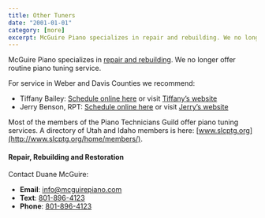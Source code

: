 ```yaml
---
title: Other Tuners
date: "2001-01-01"
category: [more]
excerpt: McGuire Piano specializes in repair and rebuilding. We no longer offer routine piano tuning service. Recommendations here.
---
```

McGuire Piano specializes in [repair and rebuilding](/more/other-tuners#rebuilding). We no longer offer routine piano tuning service.

For service in Weber and Davis Counties we recommend:

*   Tiffany Bailey: [Schedule online here](https://squareup.com/appointments/book/3FHNVS60HAK7R/bailey-piano) or visit [Tiffany’s website](http://www.baileypiano.com/)
*   Jerry Benson, RPT: [Schedule online here](/schedule-jerry/) or visit [Jerry’s website](http://www.bensonpiano.com/)

Most of the members of the Piano Technicians Guild offer piano tuning services. A directory of Utah and Idaho members is here: [www.slcptg.org](http://www.slcptg.org/home/members/).

#### <a name="rebuilding">Repair, Rebuilding and Restoration</a>

Contact Duane McGuire:

*   **Email**: [info@mcguirepiano.com](mailto:info@mcguirepiano.com)
*   **Text**: [801-896-4123](sms:8018964123)
*   **Phone**: [801-896-4123](tel:8018964123)
